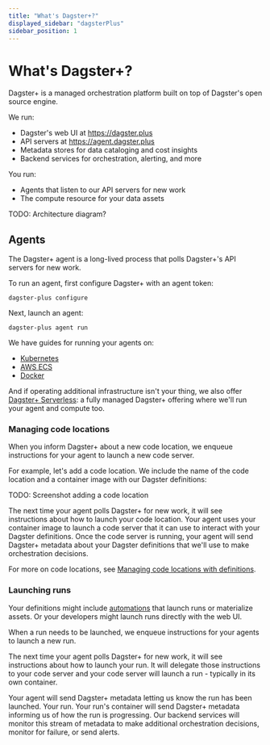 ```yaml
---
title: "What's Dagster+?"
displayed_sidebar: "dagsterPlus"
sidebar_position: 1
---
```


# What's Dagster+?

Dagster+ is a managed orchestration platform built on top of Dagster's open source engine.

We run:
 - Dagster's web UI at https://dagster.plus
 - API servers at https://agent.dagster.plus
 - Metadata stores for data cataloging and cost insights
 - Backend services for orchestration, alerting, and more

You run:
 - Agents that listen to our API servers for new work
 - The compute resource for  your data assets

TODO: Architecture diagram?

## Agents

The Dagster+ agent is a long-lived process that polls Dagster+'s API servers for new work.

To run an agent, first configure Dagster+ with an agent token:

```
dagster-plus configure
```

Next, launch an agent:

```
dagster-plus agent run
```

We have guides for running your agents on:
 - [Kubernetes](guides/deployment/kubernetes)
 - [AWS ECS](/guides/deployment/ecs)
 - [Docker](/guide/deployment/docker)

And if operating additional infrastructure isn't your thing, we also offer [Dagster+ Serverless](/concepts/dagster-plus/deployment/serverless/): a fully managed Dagster+ offering where we'll run your agent and compute too.

### Managing code locations

When you inform Dagster+ about a new code location, we enqueue instructions for your agent to launch a new code server.

For example, let's add a code location. We include the name of the code location and a container image with our Dagster definitions:

TODO: Screenshot adding a code location

The next time your agent polls Dagster+ for new work, it will see instructions about how to launch your code location. Your agent uses your container image to launch a code server that it can use to interact with your Dagster definitions. Once the code server is running, your agent will send Dagster+ metadata about your Dagster definitions that we'll use to make orchestration decisions.

For more on code locations, see [Managing code locations with definitions](/guides/deployment/code-locations.md).

### Launching runs

Your definitions might include [automations](/guides/automation) that launch runs or materialize assets. Or your developers might launch runs directly with the web UI.

When a run needs to be launched, we enqueue instructions for your agents to launch a new run.

The next time your agent polls Dagster+ for new work, it will see instructions about how to launch your run. It will delegate those instructions to your code server and your code server will launch a run - typically in its own container.

Your agent will send Dagster+ metadata letting us know the run has been launched. Your run. Your run's container will send Dagster+ metadata informing us of how the run is progressing. Our backend services will monitor this stream of metadata to make additional orchestration decisions, monitor for failure, or send alerts.

